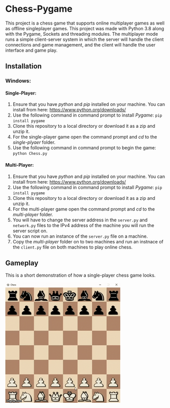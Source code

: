 # Chess-Pygame
This project is a chess game that supports online multiplayer games as well as offline singleplayer games. This project was made with Python 3.8 along with the Pygame, Sockets and threading modules. The multiplayer mode runs a simple client-server system in which the server will handle the client connections and game management, and the client will handle the user interface and game play.

## Installation

### Windows:

#### Single-Player:
1. Ensure that you have _python_ and _pip_ installed on your machine. You can install from here: https://www.python.org/downloads/
2. Use the following command in command prompt to install _Pygame_: `pip install pygame`
3. Clone this repository to a local directory or download it as a zip and unzip it.
4. For the single-player game open the command prompt and _cd_ to the _single-plyaer_ folder.
5. Use the following command in command prompt to begin the game: `python Chess.py`

#### Multi-Player:
1. Ensure that you have _python_ and _pip_ installed on your machine. You can install from here: https://www.python.org/downloads/
2. Use the following command in command prompt to install _Pygame_: `pip install pygame`
3. Clone this repository to a local directory or download it as a zip and unzip it.
4. For the multi-player game open the command prompt and _cd_ to the _multi-player_ folder.
5. You will have to change the server address in the `server.py` and `network.py` files to the IPv4 address of the machine you will run the server script on.
6. You can now run an instance of the `server.py` file on a machine.
7. Copy the _multi-player_ folder on to two machines and run an instnace of the `client.py` file on both machines to play online chess.

## Gameplay
This is a short demonstration of how a single-player chess game looks.

![gameplay2 demo](screenshots/gameplay2.gif)